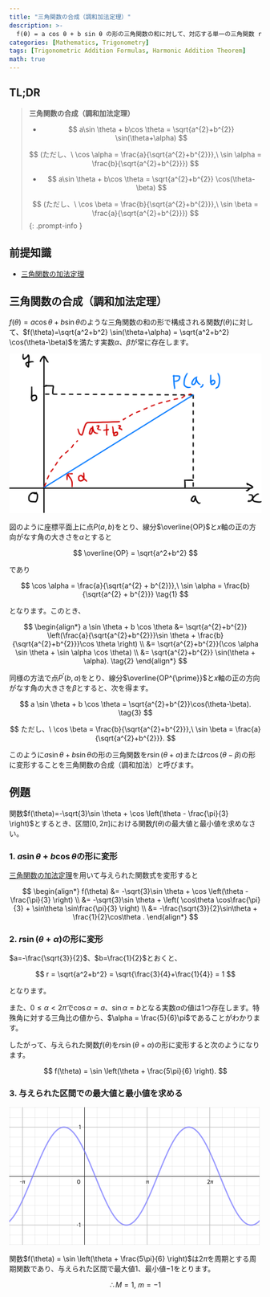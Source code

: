 ```yaml
---
title: "三角関数の合成（調和加法定理）"
description: >-
  f(θ) = a cos θ + b sin θ の形の三角関数の和に対して、対応する単一の三角関数 r sin(θ+α) または r cos(θ-β) を求める方法を学びます。
categories: [Mathematics, Trigonometry]
tags: [Trigonometric Addition Formulas, Harmonic Addition Theorem]
math: true
---
```


## TL;DR
> **三角関数の合成（調和加法定理）**
>
> - $$ a\sin \theta + b\cos \theta = \sqrt{a^{2}+b^{2}} \sin(\theta+\alpha) $$
>
> $$ (ただし、\ \cos \alpha = \frac{a}{\sqrt{a^{2}+b^{2}}},\ \sin \alpha = \frac{b}{\sqrt{a^{2}+b^{2}}}) $$
>
> - $$ a\sin \theta + b\cos \theta = \sqrt{a^{2}+b^{2}} \cos(\theta-\beta) $$
>
> $$ (ただし、\ \cos \beta = \frac{b}{\sqrt{a^{2}+b^{2}}},\ \sin \beta = \frac{a}{\sqrt{a^{2}+b^{2}}}) $$
{: .prompt-info }

## 前提知識
- [三角関数の加法定理](/posts/trigonometric-addition-formulas)

## 三角関数の合成（調和加法定理）
$f(\theta) = a \cos \theta + b \sin \theta$のような三角関数の和の形で構成される関数$f(\theta)$に対して、$f(\theta)=\sqrt{a^2+b^2} \sin(\theta+\alpha) = \sqrt{a^2+b^2} \cos(\theta-\beta)$を満たす実数$\alpha$、$\beta$が常に存在します。

![Geometric Derivation of the Harmonic Addition Theorem](/assets/img/trigonometry/harmonic-addition.png)

図のように座標平面上に点$P(a,b)$をとり、線分$\overline{OP}$と$x$軸の正の方向がなす角の大きさを$\alpha$とすると

$$ \overline{OP} = \sqrt{a^2+b^2} $$

であり

$$ \cos \alpha = \frac{a}{\sqrt{a^{2} + b^{2}}},\ \sin \alpha = \frac{b}{\sqrt{a^{2} + b^{2}}} \tag{1} $$

となります。このとき、

$$ \begin{align*}
a \sin \theta + b \cos \theta &= \sqrt{a^{2}+b^{2}} \left(\frac{a}{\sqrt{a^{2}+b^{2}}}\sin \theta + \frac{b}{\sqrt{a^{2}+b^{2}}}\cos \theta \right) \\
&= \sqrt{a^{2}+b^{2}}(\cos \alpha \sin \theta + \sin \alpha \cos \theta) \\
&= \sqrt{a^{2}+b^{2}} \sin(\theta + \alpha). \tag{2}
\end{align*} $$

同様の方法で点$P^{\prime}(b,a)$をとり、線分$\overline{OP^{\prime}}$と$x$軸の正の方向がなす角の大きさを$\beta$とすると、次を得ます。

$$ a \sin \theta + b \cos \theta = \sqrt{a^{2}+b^{2}}\cos(\theta-\beta). \tag{3} $$

$$ ただし、\ \cos \beta = \frac{b}{\sqrt{a^{2}+b^{2}}},\ \sin \beta = \frac{a}{\sqrt{a^{2}+b^{2}}}. $$

このように$a \sin \theta + b \sin \theta$の形の三角関数を$r\sin(\theta+\alpha)$または$r\cos(\theta-\beta)$の形に変形することを三角関数の合成（調和加法）と呼びます。

## 例題
関数$f(\theta)=-\sqrt{3}\sin \theta + \cos \left(\theta - \frac{\pi}{3} \right)$とするとき、区間$[0, 2\pi]$における関数$f(\theta)$の最大値と最小値を求めなさい。

### 1. $a\sin\theta + b\cos\theta$の形に変形
[三角関数の加法定理](/posts/trigonometric-addition-formulas)を用いて与えられた関数式を変形すると

$$ \begin{align*}
f(\theta) &= -\sqrt{3}\sin \theta + \cos \left(\theta - \frac{\pi}{3} \right) \\
&= -\sqrt{3}\sin \theta + \left( \cos\theta \cos\frac{\pi}{3} + \sin\theta \sin\frac{\pi}{3} \right) \\
&= -\frac{\sqrt{3}}{2}\sin\theta + \frac{1}{2}\cos\theta .
\end{align*} $$

### 2. $r\sin(\theta+\alpha)$の形に変形
$a=-\frac{\sqrt{3}}{2}$、$b=\frac{1}{2}$とおくと、

$$ r = \sqrt{a^2+b^2} = \sqrt{\frac{3}{4}+\frac{1}{4}} = 1 $$

となります。

また、$0 \leq \alpha<2\pi$で$\cos\alpha = a$、$\sin\alpha = b$となる実数$\alpha$の値は1つ存在します。特殊角に対する三角比の値から、$\alpha = \frac{5}{6}\pi$であることがわかります。

したがって、与えられた関数$f(\theta)$を$r\sin(\theta+\alpha)$の形に変形すると次のようになります。

$$ f(\theta) = \sin \left(\theta + \frac{5\pi}{6} \right). $$

### 3. 与えられた区間での最大値と最小値を求める
![Graph of the given function](/assets/img/trigonometry/harmonic-addition-ex-graph.png)

関数$f(\theta) = \sin \left(\theta + \frac{5\pi}{6} \right)$は$2\pi$を周期とする周期関数であり、与えられた区間で最大値$1$、最小値$-1$をとります。

$$ \therefore M=1,\ m=-1$$
